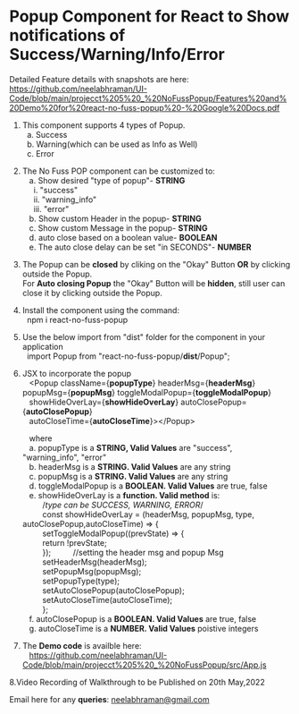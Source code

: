 
# Popup Component for React to Show notifications of Success/Warning/Info/Error  

Detailed Feature details with snapshots are here:  
https://github.com/neelabhraman/UI-Code/blob/main/projecct%205%20_%20NoFussPopup/Features%20and%20Demo%20for%20react-no-fuss-popup%20-%20Google%20Docs.pdf  

1. This component supports 4 types of Popup.  
	&nbsp;&nbsp;a. Success  
	&nbsp;&nbsp;b. Warning(which can be used as Info as Well)  
	&nbsp;&nbsp;c. Error  

2. The No Fuss POP component can be customized to:  
	&nbsp;&nbsp; a. Show desired "type of popup"- **STRING**  
		&nbsp;&nbsp;&nbsp;&nbsp; i.  "success"  
		&nbsp;&nbsp;&nbsp;&nbsp; ii.   "warning_info"  
		&nbsp;&nbsp;&nbsp;&nbsp; iii.  "error"  
	&nbsp;&nbsp; b. Show custom Header in the popup- **STRING**  
	&nbsp;&nbsp; c. Show custom Message in the popup- **STRING**  
	&nbsp;&nbsp; d. auto close based on a boolean value- **BOOLEAN**  
	&nbsp;&nbsp; e. The auto close delay can be set "in SECONDS"- **NUMBER**  

3. 	The Popup can be **closed** by cliking on the "Okay" Button **OR** by clicking outside the Popup.  
	For **Auto closing Popup** the "Okay" Button will be **hidden**, still user can close it by clicking outside the Popup.    
	
4. Install the component using the command:  
	&nbsp; npm i react-no-fuss-popup  

5. Use the below import from "dist" folder for the component in your application  
	&nbsp; import Popup from "react-no-fuss-popup/**dist**/Popup";  

6. JSX to incorporate the popup  
	&nbsp;&nbsp; \<Popup className={**popupType**} headerMsg={**headerMsg**} popupMsg={**popupMsg**} toggleModalPopup={**toggleModalPopup**}  
                   &nbsp;&nbsp;  showHideOverLay={**showHideOverLay**} autoClosePopup={**autoClosePopup**}  
                   &nbsp;&nbsp;  autoCloseTime={**autoCloseTime**}\>\</Popup\>  
				   
	&nbsp;&nbsp; where   
	&nbsp;&nbsp; a. popupType is a **STRING, Valid Values** are "success", "warning_info", "error"  
	&nbsp;&nbsp; b. headerMsg is a **STRING. Valid Values** are any string  
	&nbsp;&nbsp; c. popupMsg is a **STRING. Valid Values** are any string  
	&nbsp;&nbsp; d. toggleModalPopup is a **BOOLEAN. Valid Values** are true, false  
	&nbsp;&nbsp; e. showHideOverLay is a **function. Valid method** is:  
								&nbsp;&nbsp;&nbsp;&nbsp;&nbsp;&nbsp;&nbsp;&nbsp;  /*type can be SUCCESS, WARNING, ERROR*/  
								&nbsp;&nbsp;&nbsp;&nbsp;&nbsp;&nbsp;&nbsp;&nbsp;  const showHideOverLay = (headerMsg, popupMsg, type, autoClosePopup,autoCloseTime) => {  
									&nbsp;&nbsp;&nbsp;&nbsp;&nbsp;&nbsp;&nbsp;&nbsp;  setToggleModalPopup((prevState) => {  
										&nbsp;&nbsp;&nbsp;&nbsp;&nbsp;&nbsp;&nbsp;&nbsp;  return !prevState;  
									&nbsp;&nbsp;&nbsp;&nbsp;&nbsp;&nbsp;&nbsp;&nbsp;  });
									&nbsp;&nbsp;&nbsp;&nbsp;&nbsp;&nbsp;&nbsp;&nbsp;  //setting the header msg and popup Msg  
									&nbsp;&nbsp;&nbsp;&nbsp;&nbsp;&nbsp;&nbsp;&nbsp;  setHeaderMsg(headerMsg);  
									&nbsp;&nbsp;&nbsp;&nbsp;&nbsp;&nbsp;&nbsp;&nbsp;  setPopupMsg(popupMsg);  
									&nbsp;&nbsp;&nbsp;&nbsp;&nbsp;&nbsp;&nbsp;&nbsp;  setPopupType(type);  
									&nbsp;&nbsp;&nbsp;&nbsp;&nbsp;&nbsp;&nbsp;&nbsp;  setAutoClosePopup(autoClosePopup);  
									&nbsp;&nbsp;&nbsp;&nbsp;&nbsp;&nbsp;&nbsp;&nbsp;  setAutoCloseTime(autoCloseTime);  
								&nbsp;&nbsp;&nbsp;&nbsp;&nbsp;&nbsp;&nbsp;&nbsp;  };  
	&nbsp;&nbsp; f. autoClosePopup is a **BOOLEAN. Valid Values** are true, false  
	&nbsp;&nbsp; g. autoCloseTime is a **NUMBER. Valid Values** poistive integers  

7. The **Demo code** is availble here:  
&nbsp;&nbsp;  https://github.com/neelabhraman/UI-Code/blob/main/projecct%205%20_%20NoFussPopup/src/App.js

8.Video Recording of Walkthrough to be Published on 20th May,2022  

 
	
Email here for any **queries**: neelabhraman@gmail.com  